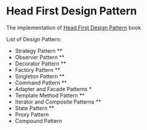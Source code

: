 # Head First Design Pattern
The implementation of [Head First Design Pattern](https://www.amazon.com/Head-First-Design-Patterns-Brain-Friendly/dp/0596007124) book

List of Design Pattern:
* Strategy Pattern **
* Observer Pattern **
* Decorator Pattern **
* Factory Pattern **
* Singleton Pattern **
* Command Pattern **
* Adapter and Facade Patterns *
* Template Method Pattern **
* Iterator and Composite Patterns **
* State Pattern **
* Proxy Pattern
* Compound Pattern

